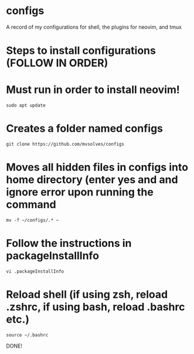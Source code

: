 # configs
A record of my configurations for shell, the plugins for neovim, and tmux

# Steps to install configurations (FOLLOW IN ORDER)

# Must run in order to install neovim!
```
sudo apt update
```

# Creates a folder named configs
```
git clone https://github.com/mvsolves/configs
```

# Moves all hidden files in configs into home directory (enter yes and and ignore error upon running the command
```
mv -f ~/configs/.* ~
```

# Follow the instructions in packageInstallInfo
```
vi .packageInstallInfo
```

# Reload shell (if using zsh, reload .zshrc, if using bash, reload .bashrc etc.)
```
source ~/.bashrc
```

DONE!
